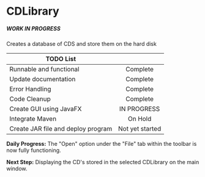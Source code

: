 # CDLibrary 
<h5> WORK IN PROGRESS </h5>
Creates a database of CDS and store them on the hard disk


| TODO List ||
| --- | :---: |
|  Runnable and functional | Complete |
|  Update documentation | Complete |
| Error Handling | Complete |
| Code Cleanup | Complete  |
| Create GUI using JavaFX | IN PROGRESS |
| Integrate Maven | On Hold |
| Create JAR file and deploy program | Not yet started |
 

**Daily Progress:** The "Open" option under the "File" tab within the toolbar is now fully functioning.

**Next Step:** Displaying the CD's stored in the selected CDLibrary on the main window.
